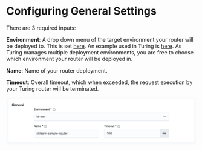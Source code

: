 # Configuring General Settings

There are 3 required inputs:

**Environment**: A drop down menu of the target environment your router will be deployed to. This is set [here](https://github.com/gojek/merlin/blob/main/charts/merlin/values.yaml#L102-L130). An example used in Turing is [here](https://github.com/gojek/turing/blob/main/infra/docker-compose/dev/merlin/deployment-config.yaml). As Turing manages multiple deployment environments, you are free to choose which environment your router will be deployed in.

**Name**: Name of your router deployment.

**Timeout**: Overall timeout, which when exceeded, the request execution by your Turing router will be terminated.

![](../../.gitbook/assets/general_router_settings.png)

